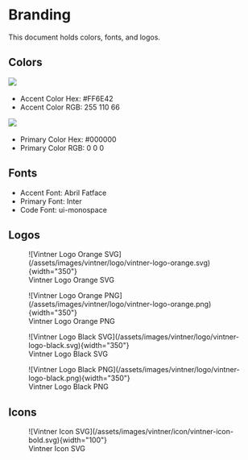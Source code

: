 # Branding

This document holds colors, fonts, and logos.

## Colors

<img src="https://placehold.co/200x100/FF6E42/FFFFFF/svg?text=%23FF6E42">

- Accent Color Hex: #FF6E42
- Accent Color RGB: 255 110 66

<img src="https://placehold.co/200x100/000000/FFFFFF/svg?text=%23000000">

- Primary Color Hex: #000000
- Primary Color RGB: 0 0 0


## Fonts

- Accent Font: Abril Fatface
- Primary Font: Inter
- Code Font: ui-monospace

## Logos

<figure markdown>
  ![Vintner Logo Orange SVG](/assets/images/vintner/logo/vintner-logo-orange.svg){width="350"}
  <figcaption>Vintner Logo Orange SVG</figcaption>
</figure>

<figure markdown>
  ![Vintner Logo Orange PNG](/assets/images/vintner/logo/vintner-logo-orange.png){width="350"}
  <figcaption>Vintner Logo Orange PNG</figcaption>
</figure>

<figure markdown>
  ![Vintner Logo Black SVG](/assets/images/vintner/logo/vintner-logo-black.svg){width="350"}
  <figcaption>Vintner Logo Black SVG</figcaption>
</figure>

<figure markdown>
  ![Vintner Logo Black PNG](/assets/images/vintner/logo/vintner-logo-black.png){width="350"}
  <figcaption>Vintner Logo Black PNG</figcaption>
</figure>


## Icons

<figure markdown>
  ![Vintner Icon SVG](/assets/images/vintner/icon/vintner-icon-bold.svg){width="100"}
  <figcaption>Vintner Icon SVG</figcaption>
</figure>
